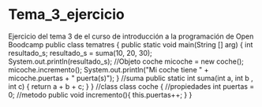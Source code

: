 # Tema_3_ejercicio
Ejercicio del tema 3 de el curso de introducción a la programación de Open Boodcamp
public class tematres {
    public static void main(String [] arg) {
        int resultado_s;
        resultado_s = suma(10, 20, 30);
        System.out.println(resultado_s);
        //Objeto
        coche micoche = new coche();
        micoche.incremento();
        System.out.println("Mi coche tiene " + micoche.puertas + " puerta(s)");
    }
    //suma
    public static int suma(int a, int b , int c) { return a + b + c; }
}
//class
class coche {
    //propiedades
    int puertas = 0;
    //metodo
    public void incremento(){ this.puertas++; }
}
